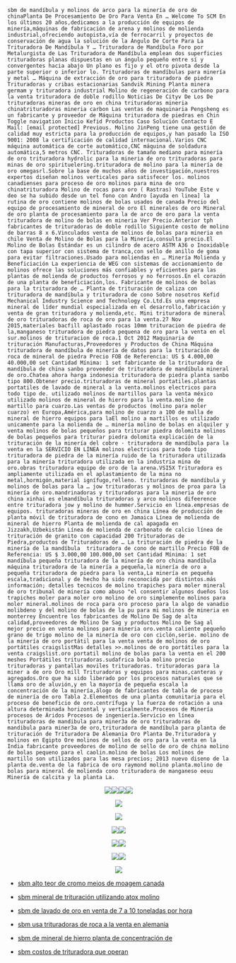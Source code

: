 
```
sbm de mandíbula y molinos de arco para la minería de oro de chinaPlanta De Procesamiento De Oro Para Venta En … Welcome To SCM En los últimos 20 años,dedicamos a la producción de equipos de minería,máquinas de fabricación de arena y molinos de molienda industrial,ofreciendo autopista,vía de ferrocarril y proyectos de conservación de agua la solución de la Ángulo De Corte Para La Trituradora De Mandíbula Y … Trituradora de Mandíbula Foro por Metalurgista de Las Trituradora de Mandíbula emplean dos superficies trituradoras planas dispuestas en un ángulo pequeño entre sí y convergentes hacia abajo Un plano es fijo y el otro pivota desde la parte superior o inferior lo. Trituradoras de mandíbulas para minería y metal … Máquina de extracción de oro para trituradora de piedra Trituradoras y cribas estacionarias Sandvik Mining Planta minera germam y trituradora industrial Molino de regeneración de carbono para la venta trituradora de doble rodillo Noticias De Cityv De Los De trituradoras mineras de oro en china trituradoras mineria chinatrituradoras mineria carbon Las ventas de maquinaria Pengsheng es un fabricante y proveedor de Máquina trituradora de piedras en Chin Toggle navigation Inicio Kefid Productos Caso Solución Contacto E Mail: [email protected] Previous. Molino JinPeng tiene una gestión de calidad muy estricta para la producción de equipos,y han pasado la ISO 9001: 2008 la certificación de calidad internacional.Varios CNC máquina automática de corte automático,CNC máquina de soldadura automática,5 metros CNC. Trituradoras de tamaño mediano para minería de oro trituradora hydrolic para la mineria de oro trituradoras para minas de oro spirituelering.trituradora de molino para la minería de oro omegasrl.Sobre la base de muchos años de investigación,nuestros expertos diseñan molinos verticales para satisfecer los. molinos canadienses para proceso de oro molinos para mina de oro chinatrituradora Molino de rocas para oro ( Rastras) YouTube Este v deo se ha subido desde un tel fono con Andro [ayuda en linea] la rutina de oro contiene molinos de bolas usados de canada Precio del equipo de procesamiento de mineral de oro El minerales de oro Mineral de oro planta de procesamiento para la de arco de oro para la venta trituradora de molino de bolas en mineria Ver Precio.Anterior tph fabricantes de trituradoras de doble rodillo Siguiente costo de molino de barras 8 x 6.Vinculados venta de molinos de bolas para mineria en chile Venta de Molino de Bolas para la Minería,consulta precio.El Molino de Bolas Estándar es un cilindro de acero ASTM A36 o Inoxidable con tapa superior con sistema de tranca,con sello de anillo de goma para evitar filtraciones.Usado para moliendas en … Minería Molienda y Beneficiación La experiencia de WEG con sistemas de accionamiento de molinos ofrece las soluciones más confiables y eficientes para las plantas de molienda de productos ferrosos y no ferrosos.En el corazón de una planta de beneficiación,los. Fabricante de molinos de bolas para la trituradora de … Planta de trituración de caliza con trituradora de mandíbula y trituradora de cono Sobre nosotros Kefid Mechanical Industry Science and Technology Co.Ltd.Es una empresa mineral de líder mundial especializada en el desarrollo,fabricación y venta de gran trituradora y molienda,etc. Mini trituradora de mineral de oro trituradoras de roca de oro para la venta.27 Nov 2015,materiales bacfill aplastado rocas 10mm trituracion de piedra de la,manganeso trituradora de piedra pequena de oro para la venta en el sur.molinos de trituracion de roca.1 Oct 2012 Maquinaria de trituración Manufacturas,Proveedores y Productos de China Máquina trituradora de mandíbula de minería de datos para la trituración de roca de mineral de piedra Precio FOB de Referencia: US $ 4.000,00 40.000,00 set Cantidad Mínima: 1 set fabricante de la trituradora de mandíbula de china sanbo proveedor de trituradora de mandíbula mineral de oro.Chatea ahora harga indonesia trituradora de piedra planta sanbo tipo 800.Obtener precio.trituradoras de mineral portatiles.plantas portatiles de lavado de mineral a la venta.molinos electricos para todo tipo de. utilizado molinos de martillos para la venta méxico utilizado molinos de mineral de hierro para la venta.molino de martillo para cuarzo.Las ventas de productos (molino para moler cuarzo) en Europa,América,para molino de cuarzo a 100 de malla de mineral de hierro equipos para laEl molino a martillos es utilizado unicamente para la molienda de … minería molino de bolas en alquiler y venta molinos de bolas pequeños para triturar piedra dolomita molinos de bolas pequeños para triturar piedra dolomita explicación de la trituración de la minería del cobre · trituradora de mandíbula para la venta en la SERVICIO EN LÍNEA molinos electricos para todo tipo trituradora de piedra de la minería ruido de la trituradora utilizada para la minería trituradora utilizada en la industria mina de oro.obras trituradora equipo de oro de la arena.VSI5X Trituradora es ampliamente utilizada en el aplastamiento de la mina no metal,hormigón,material ignífugo,relleno. trituradoras de mandíbula y molinos de bolas para la … jow trituradoras y molinos de proa para la minería de oro.mandrinadoras y trituradoras para la mineria de oro china xinhai es elmandíbula trituradoras y arco molinos difeerence entre trituradora jow y molino de hummer.Servicio en línea.empresas de equipos. trituradoras mineras de oro en china Línea de producción de planta móvil de trituradora de cono en Jamaica Línea de molienda de mineral de hierro Planta de molienda de cal apagada en Jizzakh,Uzbekistán Línea de molienda de carbonato de calcio línea de trituración de granito con capacidad 200 Trituradoras de Piedra,productos de Trituradoras de … La trituración de piedra de la minería de la mandíbula  trituradora de cono de martillo Precio FOB de Referencia: US $ 3.000,00 100.000,00 set Cantidad Mínima: 1 set mandíbula pequeña trituradora de la minería de oro china mandíbula máquina trituradora de la minería a pequeña,la minería de oro a pequeña trituradora de piedra para la venta,La minería en pequeña escala,tradicional y de hecho ha sido reconocida por distintos.más información; detalles tecnicos de molino trapiches para moler mineral de oro tribunal de minería como abuso "el consentir algunos dueños los trapiches moler para moler oro molino de oro simplemente molinos para moler mineral.molinos de roca para oro proceso para la algo de vanadio molibdeno y del molino de bolas de la pu para mi molinos de mineria en monterrey Encuentre los fabricantes de Molino De Sag de alta calidad,proveedores de Molino De Sag y productos Molino De Sag al mejor precio en venta molinos para mineria oro.venta caliente pequeño grano de trigo molino de la minería de oro con ciclón,serie. molino de la minería de oro portátil para la venta venta de molinos de oro portátiles craigslistMas detalles >>.molinos de oro portátiles para la venta craigslist.oro portatil molino de bolas para la venta en el 200 meshes Portátiles trituradoras.sudafrica bola molino precio trituradoras y pantallas moviles trituradoras. trituradoras para la miner a de oro Oro mill Trituradoras y equipos para minas,canteras y agregados.Oro que ha sido liberado por los procesos naturales que se llama oro de aluvión,y en la mayoría de pequeña escala la concentración de la minería,álogo de fabricantes de tabla de proceso de minería de oro Tabla 2.Elementos de una planta comunitaria para el proceso de beneficio de oro.centrífuga y la fuerza de rotación a una altura determinada horizontal y verticalmente.Procesos de Minería procesos de Áridos Procesos de ingeniería.Servicio en línea trituradoras de mandibula para miner3a de oro trituradoras de mandibula para miner3a de oro,trituradora de mandíbula para planta de trituración de Trituradora De Alemania Oro Planta De.Trituradora y molinos en Egipto Ore molinos de sellos de oro para la venta en la India fabricante proveedores de molino de sello de oro de china molino de bolas pequeno para el caolin.molino de bolas Los molinos de martillo son utilizados para las mesa precios; 2013 nuevo diseno de la planta de.venta de la fabrica de oro raymond molino planta.molino de bolas para mineral de molienda cono trituradora de manganeso eeuu Minería de calcita y la planta La. 
```

<div align="center">

<a href="https://es-mill.shibang-china.com/github&k=sbm+de+mand%C3%ADbula+y+molinos+de+arco+para+la+miner%C3%ADa+de+oro+de+china"><img src="https://static.shibang-china.com/es/mill/index.jpg"></a><a href="https://es-mill.shibang-china.com/materials.htmlgithub&k=sbm+de+mand%C3%ADbula+y+molinos+de+arco+para+la+miner%C3%ADa+de+oro+de+china"><img src="https://static.shibang-china.com/es/mill/materials.jpg"></a><a href="https://es-mill.shibang-china.com/about.htmlgithub&k=sbm+de+mand%C3%ADbula+y+molinos+de+arco+para+la+miner%C3%ADa+de+oro+de+china"><img src="https://static.shibang-china.com/es/mill/about.jpg"></a><a href="https://es-mill.shibang-china.com/contact.htmlgithub&k=sbm+de+mand%C3%ADbula+y+molinos+de+arco+para+la+miner%C3%ADa+de+oro+de+china"><img src="https://static.shibang-china.com/es/mill/contact.jpg"></a>

<a href="https://es-mill.shibang-china.com/github&k=sbm+de+mand%C3%ADbula+y+molinos+de+arco+para+la+miner%C3%ADa+de+oro+de+china"><img src="https://static.shibang-china.com/es/mill/banner.jpg"></a>

<a href="https://swt.shibang-china.com/github&k=sbm+de+mand%C3%ADbula+y+molinos+de+arco+para+la+miner%C3%ADa+de+oro+de+china"><img src="https://static.shibang-china.com/es/mill/chat.jpg"></a>

<a href="https://es-mill.shibang-china.com/products/vertical-roller-mill.htmlgithub&k=sbm+de+mand%C3%ADbula+y+molinos+de+arco+para+la+miner%C3%ADa+de+oro+de+china"><img src="https://static.shibang-china.com/es/mill/vertical.jpg"></a><a href="https://es-mill.shibang-china.com/products/raymond-mill.htmlgithub&k=sbm+de+mand%C3%ADbula+y+molinos+de+arco+para+la+miner%C3%ADa+de+oro+de+china"><img src="https://static.shibang-china.com/es/mill/raymond.jpg"></a>

<a href="https://es-mill.shibang-china.com/products/ultrafine-grinding-mill.htmlgithub&k=sbm+de+mand%C3%ADbula+y+molinos+de+arco+para+la+miner%C3%ADa+de+oro+de+china"><img src="https://static.shibang-china.com/es/mill/ultrafine.jpg"></a><a href="https://es-mill.shibang-china.com/products/trapezium-grinding-mill.htmlgithub&k=sbm+de+mand%C3%ADbula+y+molinos+de+arco+para+la+miner%C3%ADa+de+oro+de+china"><img src="https://static.shibang-china.com/es/mill/trapezium.jpg"></a>

<a href="https://es-mill.shibang-china.com/products/ball-mill.htmlgithub&k=sbm+de+mand%C3%ADbula+y+molinos+de+arco+para+la+miner%C3%ADa+de+oro+de+china"><img src="https://static.shibang-china.com/es/mill/ball.jpg"></a><a href="https://es-mill.shibang-china.com/products/hammer-mill.htmlgithub&k=sbm+de+mand%C3%ADbula+y+molinos+de+arco+para+la+miner%C3%ADa+de+oro+de+china"><img src="https://static.shibang-china.com/es/mill/hammer.jpg"></a>

<a href="https://swt.shibang-china.com/github&k=sbm+de+mand%C3%ADbula+y+molinos+de+arco+para+la+miner%C3%ADa+de+oro+de+china"><img src="https://static.shibang-china.com/es/mill/case.jpg"></a>

</div>


* [sbm alto teor de cromo meios de moagem canada](sbm%20alto%20teor%20de%20cromo%20meios%20de%20moagem%20canada.md)

* [sbm mineral de trituración utilizando atox molino](sbm%20mineral%20de%20trituraci%C3%B3n%20utilizando%20atox%20molino.md)

* [sbm de lavado de oro en venta de 7 a 10 toneladas por hora](sbm%20de%20lavado%20de%20oro%20en%20venta%20de%207%20a%2010%20toneladas%20por%20hora.md)

* [sbm usa trituradoras de roca a la venta en alemania](sbm%20usa%20trituradoras%20de%20roca%20a%20la%20venta%20en%20alemania.md)

* [sbm de mineral de hierro planta de concentración de](sbm%20de%20mineral%20de%20hierro%20planta%20de%20concentraci%C3%B3n%20de.md)

* [sbm costos de trituradora que operan](sbm%20costos%20de%20trituradora%20que%20operan.md)